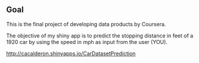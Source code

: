 ## Goal

This is the final project of developing data products by Coursera. 

The objective of my shiny app is to predict the stopping distance in feet of a 1920 car by using the speed in mph as input from the user (YOU). 

http://cacalderon.shinyapps.io/CarDatasetPrediction
